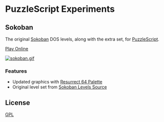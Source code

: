 # PuzzleScript Experiments

## Sokoban

The original [Sokoban](https://en.wikipedia.org/wiki/Sokoban) DOS levels, along with the extra set, for [PuzzleScript](https://www.puzzlescript.net/).

[Play Online](https://www.puzzlescript.net/play.html?p=d9b8d2d3898cdac8778738bb49ea1a76)

[![sokoban.gif](https://gist.githubusercontent.com/RobLoach/d9b8d2d3898cdac8778738bb49ea1a76/raw/670f392683a3b2162ba2248f7d44df4739ec37ae/sokoban.gif)](https://www.puzzlescript.net/play.html?p=d9b8d2d3898cdac8778738bb49ea1a76)

### Features

- Updated graphics with [Resurrect 64 Palette](https://lospec.com/palette-list/resurrect-64)
- Original level set from [Sokoban Levels Source](https://www.sourcecode.se/sokoban/levels)

## License

[GPL](LICENSE)
